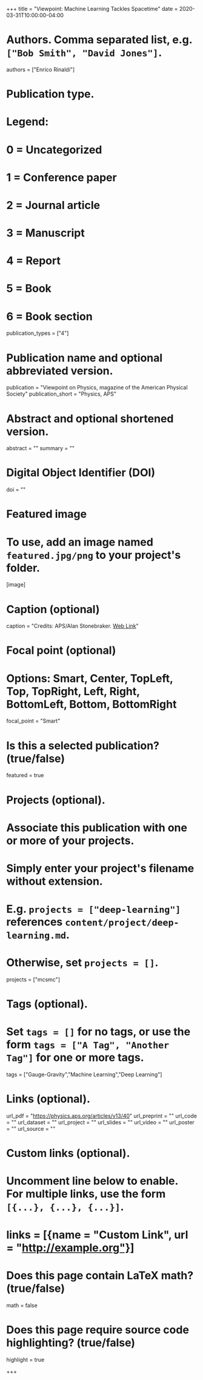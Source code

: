 +++
title = "Viewpoint: Machine Learning Tackles Spacetime"
date = 2020-03-31T10:00:00-04:00


# Authors. Comma separated list, e.g. `["Bob Smith", "David Jones"]`.
authors = ["Enrico Rinaldi"]

# Publication type.
# Legend:
# 0 = Uncategorized
# 1 = Conference paper
# 2 = Journal article
# 3 = Manuscript
# 4 = Report
# 5 = Book
# 6 = Book section
publication_types = ["4"]

# Publication name and optional abbreviated version.
publication = "Viewpoint on Physics, magazine of the American Physical Society"
publication_short = "Physics, APS"

# Abstract and optional shortened version.
abstract = ""
summary = ""

# Digital Object Identifier (DOI)
doi = ""

# Featured image
# To use, add an image named `featured.jpg/png` to your project's folder.
[image]
  # Caption (optional)
  caption = "Credits: APS/Alan Stonebraker. [Web Link](https://physics.aps.org/articles/v13/40)"

  # Focal point (optional)
  # Options: Smart, Center, TopLeft, Top, TopRight, Left, Right, BottomLeft, Bottom, BottomRight
  focal_point = "Smart"

# Is this a selected publication? (true/false)
featured = true

# Projects (optional).
#   Associate this publication with one or more of your projects.
#   Simply enter your project's filename without extension.
#   E.g. `projects = ["deep-learning"]` references `content/project/deep-learning.md`.
#   Otherwise, set `projects = []`.
projects = ["mcsmc"]

# Tags (optional).
#   Set `tags = []` for no tags, or use the form `tags = ["A Tag", "Another Tag"]` for one or more tags.
tags = ["Gauge-Gravity","Machine Learning","Deep Learning"]

# Links (optional).
url_pdf = "https://physics.aps.org/articles/v13/40"
url_preprint = ""
url_code = ""
url_dataset = ""
url_project = ""
url_slides = ""
url_video = ""
url_poster = ""
url_source = ""

# Custom links (optional).
#   Uncomment line below to enable. For multiple links, use the form `[{...}, {...}, {...}]`.
# links = [{name = "Custom Link", url = "http://example.org"}]

# Does this page contain LaTeX math? (true/false)
math = false

# Does this page require source code highlighting? (true/false)
highlight = true

+++
